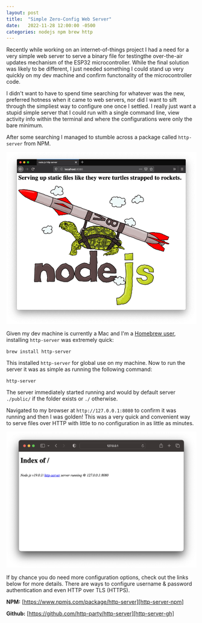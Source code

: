 ```yaml
---
layout: post
title:  "Simple Zero-Config Web Server"
date:   2022-11-28 12:00:00 -0500
categories: nodejs npm brew http
---
```


Recently while working on an internet-of-things project I had a need for a very simple web server to serve a binary file for testingthe  over-the-air updates mechanism of the ESP32 microcontroller. While the final solution was likely to be different, I just needed something I could stand up very quickly on my dev machine and confirm functonality of the microcontroller code.

I didn't want to have to spend time searching for whatever was the new, preferred hotness when it came to web servers, nor did I want to sift through the simpliest way to configure one once I settled. I really just want a stupid simple server that I could run with a single command line, view activity info within the terminal and where the configurations were only the bare minimum.

After some searching I managed to stumble across a package called `http-server` from NPM.

![http-server](/assets/images/http-server.png)

Given my dev machine is currently a Mac and I'm a [Homebrew user][homebrew-mac], installing `http-server` was extremely quick:

~~~
brew install http-server
~~~

This installed `http-server` for global use on my machine. Now to run the server it was as simple as running the following command:

~~~
http-server
~~~

The server immediately started running and would by default server `./public/` if the folder exists or `./` otherwise.

Navigated to my browser at `http://127.0.0.1:8080` to confirm it was running and then I was golden!
This was a very quick and convenient way to serve files over HTTP with little to no configuration in as little as minutes.

![http-server-window](/assets/images/http-server-window.png)

If by chance you do need more configuration options, check out the links below for more details. There are ways to configure username & password authentication and even HTTP over TLS (HTTPS).

**NPM:** [https://www.npmjs.com/package/http-server][http-server-npm]

**Github:** [https://github.com/http-party/http-server][http-server-gh]

[homebrew-mac]: https://brew.sh/
[http-server-npm]: https://www.npmjs.com/package/http-server
[http-server-gh]: https://github.com/http-party/http-server